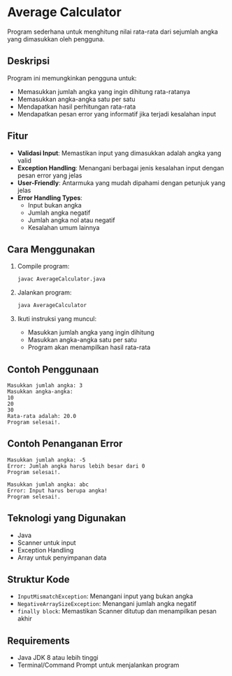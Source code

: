 # Average Calculator

Program sederhana untuk menghitung nilai rata-rata dari sejumlah angka yang dimasukkan oleh pengguna.

## Deskripsi

Program ini memungkinkan pengguna untuk:
- Memasukkan jumlah angka yang ingin dihitung rata-ratanya
- Memasukkan angka-angka satu per satu
- Mendapatkan hasil perhitungan rata-rata
- Mendapatkan pesan error yang informatif jika terjadi kesalahan input

## Fitur

- **Validasi Input**: Memastikan input yang dimasukkan adalah angka yang valid
- **Exception Handling**: Menangani berbagai jenis kesalahan input dengan pesan error yang jelas
- **User-Friendly**: Antarmuka yang mudah dipahami dengan petunjuk yang jelas
- **Error Handling Types**:
    - Input bukan angka
    - Jumlah angka negatif
    - Jumlah angka nol atau negatif
    - Kesalahan umum lainnya

## Cara Menggunakan

1. Compile program:
   ```bash
   javac AverageCalculator.java
   ```

2. Jalankan program:
   ```bash
   java AverageCalculator
   ```

3. Ikuti instruksi yang muncul:
    - Masukkan jumlah angka yang ingin dihitung
    - Masukkan angka-angka satu per satu
    - Program akan menampilkan hasil rata-rata

## Contoh Penggunaan

```
Masukkan jumlah angka: 3
Masukkan angka-angka: 
10
20
30
Rata-rata adalah: 20.0
Program selesai!.
```

## Contoh Penanganan Error

```
Masukkan jumlah angka: -5
Error: Jumlah angka harus lebih besar dari 0
Program selesai!.
```

```
Masukkan jumlah angka: abc
Error: Input harus berupa angka!
Program selesai!.
```

## Teknologi yang Digunakan

- Java
- Scanner untuk input
- Exception Handling
- Array untuk penyimpanan data

## Struktur Kode

- `InputMismatchException`: Menangani input yang bukan angka
- `NegativeArraySizeException`: Menangani jumlah angka negatif
- `finally block`: Memastikan Scanner ditutup dan menampilkan pesan akhir

## Requirements

- Java JDK 8 atau lebih tinggi
- Terminal/Command Prompt untuk menjalankan program